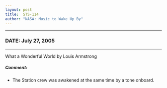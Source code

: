```yaml
---
layout: post
title:  STS-114
author: "NASA: Music to Wake Up By"
---
```


----
### DATE: July 27, 2005
----
What a Wonderful World by Louis Armstrong

##### Comment:
* The Station crew was awakened at the same time by a tone onboard.

